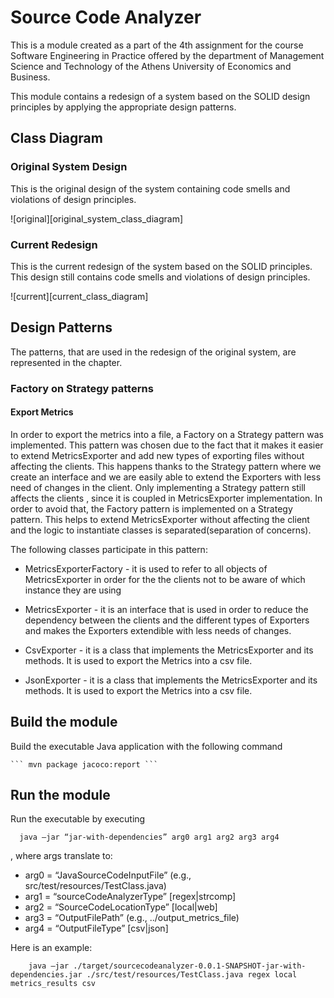 # Source Code Analyzer

This is a module created as a part of the 4th assignment for the course Software Engineering in Practice offered by the department of Management Science and Technology of the Athens University of Economics and Business.

This module contains a redesign of a system based on the SOLID
design principles by applying the appropriate design
patterns.

## Class Diagram
### Original System Design
This is the original design of the system containing code smells and violations of design principles.

![original][original_system_class_diagram]
### Current Redesign
This is the current redesign of the system based on the SOLID principles. This design still contains code smells and violations of design principles.

![current][current_class_diagram]
## Design Patterns

The patterns, that are used in the redesign of the original system, are represented in the chapter.

### Factory on Strategy patterns

#### Export Metrics 
In order to export the metrics into a file, a Factory on a Strategy pattern was implemented.  This pattern was chosen due to the fact that it makes it easier to extend MetricsExporter and add new types of exporting files without affecting the clients. This happens thanks to the Strategy pattern where we create an interface and we are easily able to extend the Exporters with less need of changes in the client. Only implementing a Strategy pattern still affects the clients , since it is coupled in MetricsExporter implementation. In order to avoid that, the Factory pattern is implemented on a Strategy pattern. This helps to extend MetricsExporter without affecting the client and the logic to instantiate classes is separated(separation of concerns). 

 The following classes participate in this pattern:
* MetricsExporterFactory - it is used to refer to all objects of MetricsExporter in order for the the clients not to be aware of which instance they are using

* MetricsExporter - it is an interface that is used in order to reduce the dependency between the clients and the different types of Exporters and makes the Exporters extendible with less needs of changes.

* CsvExporter - it is a class that implements the MetricsExporter and its methods. It is used to export the Metrics into a csv file.

* JsonExporter -  it is a class that implements the MetricsExporter and its methods. It is used to export the Metrics into a csv file.

## Build the module

Build the executable Java application with the following command

    ``` mvn package jacoco:report ```


## Run the module

Run the executable by executing
   ```
     java –jar “jar-with-dependencies” arg0 arg1 arg2 arg3 arg4
   ```

   , where args translate to:  
  *   arg0 = “JavaSourceCodeInputFile” (e.g.,   src/test/resources/TestClass.java)
  * arg1 = “sourceCodeAnalyzerType” [regex|strcomp]
  * arg2 = “SourceCodeLocationType” [local|web]
  *    arg3 = “OutputFilePath” (e.g., ../output_metrics_file)
  *    arg4 = “OutputFileType” [csv|json]

   Here is an example:
          
        java –jar ./target/sourcecodeanalyzer-0.0.1-SNAPSHOT-jar-with-dependencies.jar ./src/test/resources/TestClass.java regex local metrics_results csv
